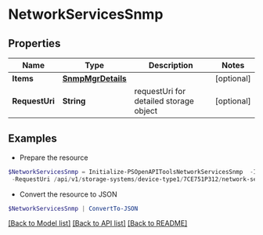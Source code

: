 # NetworkServicesSnmp
## Properties

Name | Type | Description | Notes
------------ | ------------- | ------------- | -------------
**Items** | [**SnmpMgrDetails**](SnmpMgrDetails.md) |  | [optional] 
**RequestUri** | **String** | requestUri for detailed storage object               | [optional] 

## Examples

- Prepare the resource
```powershell
$NetworkServicesSnmp = Initialize-PSOpenAPIToolsNetworkServicesSnmp  -Items null `
 -RequestUri /api/v1/storage-systems/device-type1/7CE751P312/network-services/snmp-mgr
```

- Convert the resource to JSON
```powershell
$NetworkServicesSnmp | ConvertTo-JSON
```

[[Back to Model list]](../README.md#documentation-for-models) [[Back to API list]](../README.md#documentation-for-api-endpoints) [[Back to README]](../README.md)

